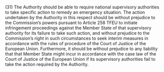 (31) The Authority should be able to require national supervisory authorities to take specific action to remedy an emergency situation. The action undertaken by the Authority in this respect should be without prejudice to the Commission’s powers pursuant to Article 258 TFEU to initiate infringement proceedings against the Member State of that supervisory authority for its failure to take such action, and without prejudice to the Commission’s right in such circumstances to seek interim measures in accordance with the rules of procedure of the Court of Justice of the European Union. Furthermore, it should be without prejudice to any liability that that Member State might incur in accordance with the case law of the Court of Justice of the European Union if its supervisory authorities fail to take the action required by the Authority.